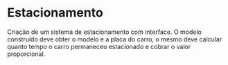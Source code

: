 # Estacionamento
Criação de um sistema de estacionamento com interface.
O modelo construído deve obter o modelo e a placa do carro, o mesmo deve calcular quanto tempo o carro permaneceu estacionado e cobrar o valor proporcional. 



